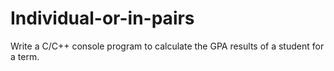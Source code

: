 # Individual-or-in-pairs
Write a C/C++ console program to calculate the GPA results of a student for a term.
